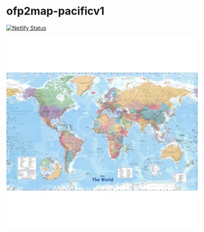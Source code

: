 # ofp2map-pacificv1

[![Netlify Status](https://api.netlify.com/api/v1/badges/ad6c5d99-aca6-4dbf-bc94-bf9665536593/deploy-status)](https://app.netlify.com/sites/ofp2map-theworldv1/deploys)

![The World](theworldv1/0/0/0.webp?raw=true "Title")
